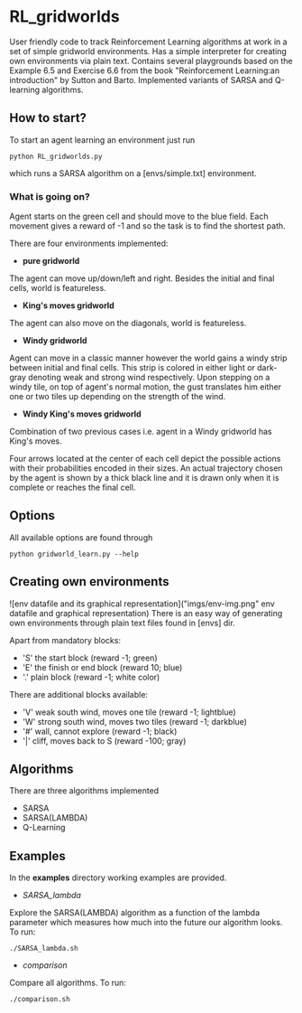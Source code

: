 # RL_gridworlds
User friendly code to track Reinforcement Learning algorithms at work in a set of simple gridworld environments. Has a simple interpreter for creating own environments via plain text. Contains several playgrounds based on the Example 6.5 and Exercise 6.6 from the book "Reinforcement Learning:an introduction" by Sutton and Barto. Implemented variants of SARSA and Q-learning algorithms.

## How to start?
To start an agent learning an environment just run
```
python RL_gridworlds.py
```
which runs a SARSA algorithm on a [envs/simple.txt] environment.

### What is going on?
Agent starts on the green cell and should move to the blue field. Each movement gives a reward of -1 and so the task is to find the shortest path.



There are four environments implemented:
* **pure gridworld**

The agent can move up/down/left and right. Besides the initial and final cells, world is featureless.

* **King's moves gridworld**

The agent can also move on the diagonals, world is featureless.

* **Windy gridworld**

Agent can move in a classic manner however the world gains a windy strip between initial and final cells. This strip is colored in either light or dark-gray denoting weak and strong wind respectively. Upon stepping on a windy tile, on top of agent's normal motion, the gust translates him either one or two tiles up depending on the strength of the wind.  

* **Windy King's moves gridworld**

Combination of two previous cases i.e. agent in a Windy gridworld has King's moves.

Four arrows located at the center of each cell depict the possible actions with their probabilities encoded in their sizes. An actual trajectory chosen by the agent is shown by a thick black line and it is drawn only when it is complete or reaches the final cell.

## Options
All available options are found through
```
python gridworld_learn.py --help
```

## Creating own environments
![env datafile and its graphical representation]("imgs/env-img.png" env datafile and graphical representation)
There is an easy way of generating own environments through plain text files found in [envs] dir.

Apart from mandatory blocks:
- 'S' the start block (reward -1; green)
- 'E' the finish or end block (reward 10; blue)
- '.' plain block (reward -1; white color)

There are additional blocks available:
- 'V' weak south wind, moves one tile (reward -1; lightblue)
- 'W' strong south wind, moves two tiles (reward -1; darkblue)
- '#' wall, cannot explore (reward -1; black)
- '|' cliff, moves back to S (reward -100; gray)

## Algorithms

There are three algorithms implemented
* SARSA
* SARSA(LAMBDA)
* Q-Learning

## Examples
In the **examples** directory working examples are provided.

- *SARSA_lambda*

Explore the SARSA(LAMBDA) algorithm as a function of the lambda parameter which measures how much into the future our algorithm looks. To run:
```
./SARSA_lambda.sh
```

- *comparison*

Compare all algorithms. To run:
```
./comparison.sh
```
